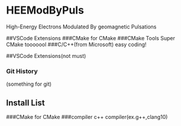 # HEEModByPuls
High-Energy Electrons Modulated By geomagnetic Pulsations

##VSCode Extensions
###CMake
for CMake
###CMake Tools
Super CMake tooooool
###C/C++(from Microsoft)
easy coding!

##VSCode Extensions(not must)
### Git History
(something for git)

## Install List
###CMake
  for CMake
###compiler 
  c++ compiler(ex.g++,clang10)
